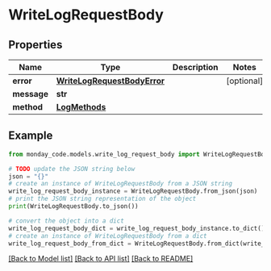 # WriteLogRequestBody


## Properties

Name | Type | Description | Notes
------------ | ------------- | ------------- | -------------
**error** | [**WriteLogRequestBodyError**](WriteLogRequestBodyError.md) |  | [optional] 
**message** | **str** |  | 
**method** | [**LogMethods**](LogMethods.md) |  | 

## Example

```python
from monday_code.models.write_log_request_body import WriteLogRequestBody

# TODO update the JSON string below
json = "{}"
# create an instance of WriteLogRequestBody from a JSON string
write_log_request_body_instance = WriteLogRequestBody.from_json(json)
# print the JSON string representation of the object
print(WriteLogRequestBody.to_json())

# convert the object into a dict
write_log_request_body_dict = write_log_request_body_instance.to_dict()
# create an instance of WriteLogRequestBody from a dict
write_log_request_body_from_dict = WriteLogRequestBody.from_dict(write_log_request_body_dict)
```
[[Back to Model list]](../README.md#documentation-for-models) [[Back to API list]](../README.md#documentation-for-api-endpoints) [[Back to README]](../README.md)


